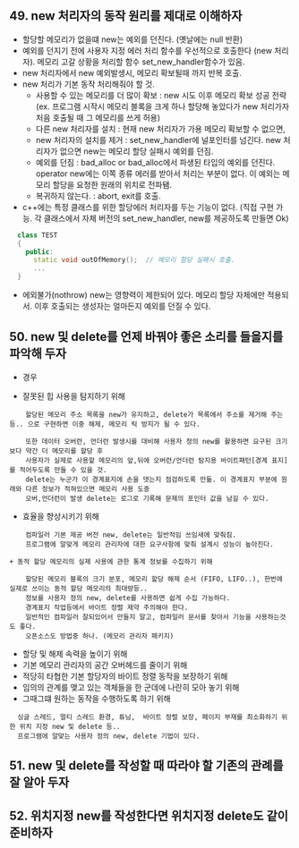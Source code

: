   
## 49. new 처리자의 동작 원리를 제대로 이해하자  

  - 할당할 메모리가 없을떄 new는 예외를 던진다. (옛날에는 null 반환)
  - 예외를 던지기 전에 사용자 지정 에러 처리 함수를 우선적으로 호출한다 (new 처리자). 메모리 고갈 상황을 처리할 함수 set_new_handler함수가 있음.
  - new 처리자에서 new 예외발생시, 메모리 확보될때 까지 반복 호출.
  - new 처리가 기본 동작 처리해줘야 할 것. 
    + 사용할 수 있는 메모리를 더 많이 확보 : new 시도 이후 메모리 확보 성공 전략 (ex. 프로그램 시작시 메모리 블록을 크게 하나 할당해 놓았다가 new 처리가자 처음 호출될 때 그 메모리를 쓰게 허용)
    + 다른 new 처리자를 설치  : 현재 new 처리자가 가용 메모리 확보할 수 없으면, 
    + new 처리자의 설치를 제거 : set_new_handler에 널포인터를 넘긴다. new 처리자가 없으면 new는 메모리 할당 실패시 예외를 던짐.
    + 예외를 던짐  : bad_alloc or bad_alloc에서 파생된 타입의 예외를 던진다. operator new에는 이쪽 종류 에러를 받아서 처리는 부분이 없다. 이 예외는 메모리 할당을 요청한 원래의 위치로 전파됌.
    + 복귀하지 않는다. : abort, exit를 호출.
  - c++에는 특정 클래스를 위한 할당에러 처리자를 두는 기능이 없다. (직접 구현 가능. 각 클래스에서 자체 버전의 set_new_handler, new를 제공하도록 만들면 Ok)
```cpp
  class TEST
  {
    public:
      static void outOfMemory();  // 메모리 할당 실패시 호출.
      ...
  }
```
  - 에외불가(nothrow) new는 영향력이 제한되어 있다. 메모리 할당 자체에만 적용되서. 이후 호출되는 생성자는 얼마든지 예외를 던질 수 있다.

## 50. new 및 delete를 언제 바꿔야 좋은 소리를 들을지를 파악해 두자

  - 경우 
   + 잘못된 힙 사용을 탐지하기 위해
```
    할당된 메모리 주소 목록을 new가 유지하고, delete가 목록에서 주소를 제거해 주는등.. 으로 구현하면 이중 해제, 메모리 릭 방지가 될 수 있다.
    
    또한 데이터 오버런, 언더런 발생시를 대비해 사용자 정의 new를 활용하면 요구된 크기보다 약간 더 메모리를 할당 후 
    사용자가 실제로 사용할 메모리의 앞,뒤에 오버런/언더런 탐지용 바이트패턴[경계 표지]를 적어두도록 만들 수 있을 것.
    delete는 누군가 이 경계표지에 손을 댓는지 점검하도록 만듦. 이 경계표지 부분에 원래와 다른 정보가 적혀있으면 메모리 사용 도중 
    오버,언더런이 발생 delete는 로그로 기록해 문제의 포인터 값을 남길 수 있다.
``` 
   + 효율을 향상시키기 위해
```
    컴파일러 기본 제공 버전 new, delete는 일반적임 쓰임새에 맞춰짐.
    프로그램에 알맞게 메모리 관리자에 대한 요구사항에 맞춰 설계시 성능이 높아진다.
```
    + 동적 할당 메모리의 실제 사용에 관한 통계 정보를 수집하기 위해
```
    할당된 메모리 블록의 크기 분포, 메모리 할당 해제 순서 (FIFO, LIFO..), 한번에 실제로 쓰이는 동적 할당 메모리의 최대량등.. 
    정보를 사용자 정의 new, delete를 사용하면 쉽게 수집 가능하다.
    경계표지 작업등에서 바이트 정렬 제약 주의해야 한다.
    일반적인 컴파일러 잘되있어서 만들지 말고, 컴파일러 문서를 찾아서 기능을 사용하는것도 좋다.
    오픈소스도 방법중 하나. (메모리 관리자 패키지)
```
   + 할당 및 해제 속력을 높이기 위해
   + 기본 메모리 관리자의 공간 오버헤드를 줄이기 위해
   + 적당히 타협한 기본 할당자의 바이트 정렬 동작을 보장하기 위해
   + 임의의 관계를 맺고 있는 객체들을 한 군데에 나란히 모아 놓기 위해
   + 그때그떄 원하는 동작을 수행하도록 하기 위해
```
  싱글 스레드, 멀티 스레드 환경, 튜닝,  바이트 정렬 보장, 페이지 부재를 최소화하기 위한 위치 지정 new 및 delete 등..
  프로그램에 알맞는 사용자 정의 new, delete 기법이 있다.
```
## 51. new 및 delete를 작성할 때 따라야 할 기존의 관례를 잘 알아 두자
  
## 52. 위치지정 new를 작성한다면 위치지정 delete도 같이 준비하자

